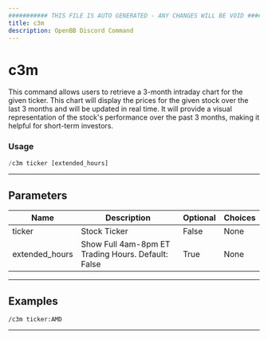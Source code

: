 ```yaml
---
########### THIS FILE IS AUTO GENERATED - ANY CHANGES WILL BE VOID ###########
title: c3m
description: OpenBB Discord Command
---
```


# c3m

This command allows users to retrieve a 3-month intraday chart for the given ticker. This chart will display the prices for the given stock over the last 3 months and will be updated in real time. It will provide a visual representation of the stock's performance over the past 3 months, making it helpful for short-term investors.

### Usage

```python wordwrap
/c3m ticker [extended_hours]
```

---

## Parameters

| Name | Description | Optional | Choices |
| ---- | ----------- | -------- | ------- |
| ticker | Stock Ticker | False | None |
| extended_hours | Show Full 4am-8pm ET Trading Hours. Default: False | True | None |


---

## Examples

```
/c3m ticker:AMD
```

---
